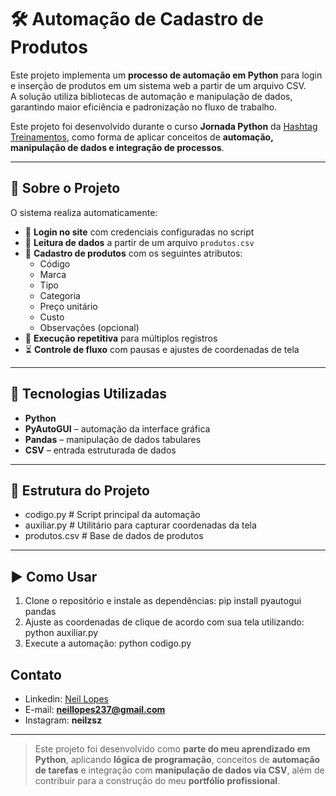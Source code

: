 # 🛠️ Automação de Cadastro de Produtos

Este projeto implementa um **processo de automação em Python** para login e inserção de produtos em um sistema web a partir de um arquivo CSV.  
A solução utiliza bibliotecas de automação e manipulação de dados, garantindo maior eficiência e padronização no fluxo de trabalho.  

Este projeto foi desenvolvido durante o curso **Jornada Python** da [Hashtag Treinamentos](https://www.hashtagtreinamentos.com/), como forma de aplicar conceitos de **automação, manipulação de dados e integração de processos**.

---

## 📌 Sobre o Projeto

O sistema realiza automaticamente:

- 🔑 **Login no site** com credenciais configuradas no script  
- 📂 **Leitura de dados** a partir de um arquivo `produtos.csv`  
- 📝 **Cadastro de produtos** com os seguintes atributos:  
  - Código  
  - Marca  
  - Tipo  
  - Categoria  
  - Preço unitário  
  - Custo  
  - Observações (opcional)  
- 🔄 **Execução repetitiva** para múltiplos registros  
- ⏳ **Controle de fluxo** com pausas e ajustes de coordenadas de tela  

---

## 🚀 Tecnologias Utilizadas

- **Python**  
- **PyAutoGUI** – automação da interface gráfica  
- **Pandas** – manipulação de dados tabulares  
- **CSV** – entrada estruturada de dados  

---

## 📂 Estrutura do Projeto
- codigo.py # Script principal da automação
- auxiliar.py # Utilitário para capturar coordenadas da tela
- produtos.csv # Base de dados de produtos

---

## ▶️ Como Usar

1. Clone o repositório e instale as dependências: pip install pyautogui pandas
2. Ajuste as coordenadas de clique de acordo com sua tela utilizando:
   python auxiliar.py
3. Execute a automação:
   python codigo.py

## Contato

- Linkedin: [Neil Lopes](https://www.linkedin.com/in/neil-lopes-4a33a5383)
- E-mail: **neillopes237@gmail.com**
- Instagram: **neilzsz**
---

> Este projeto foi desenvolvido como **parte do meu aprendizado em Python**, aplicando **lógica de programação**, conceitos de **automação de tarefas** e integração com **manipulação de dados via CSV**, além de contribuir para a construção do meu **portfólio profissional**.
